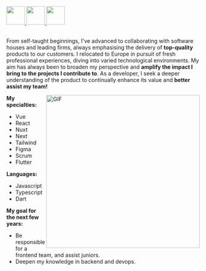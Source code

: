<a href="https://www.linkedin.com/in/raul-afonso-7bb214209/" target="_blank">
  <img src="https://i.ibb.co/Kx2GSrT/linkedin.png" width="48px" height="48px">
</a>
<a href="https://www.instagram.com/raulafonsof/" target="_blank">
  <img src="https://cdn.icon-icons.com/icons2/1211/PNG/512/1491579602-yumminkysocialmedia36_83067.png" width="48px" height="48px">
</a> 
<a href="https://github.com/Afonsofn" target="_blank">
  <img src="https://cdn.iconscout.com/icon/free/png-256/github-108-438008.png" width="48px" height="48px">
</a> 

<br />
<br />

From self-taught beginnings, I've advanced to collaborating with software houses and leading firms, always emphasising the delivery of **top-quality** products to our customers.
I relocated to Europe in pursuit of fresh professional experiences, diving into varied technological environments. My aim has always been to broaden my perspective and **amplify the impact I bring to the projects I contribute to**.
As a developer, I seek a deeper understanding of the product to continually enhance its value and **better assist my team!**

<img align="right" alt="GIF" src="https://uploaddeimagens.com.br/images/003/972/508/original/WhatsApp_Image_2022-08-08_at_07.36.07.jpeg?1659955117" width="400px" />

**My specialties:**

- Vue
- React
- Nuxt
- Next
- Tailwind
- Figma
- Scrum
- Flutter



**Languages:**

- Javascript
- Typescript
- Dart

**My goal for the next few years:**

- Be responsible for a frontend team, and assist juniors.
- Deepen my knowledge in backend and devops.
